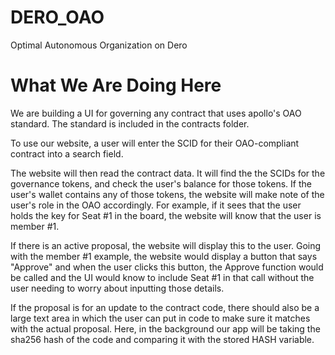 # DERO_OAO

Optimal Autonomous Organization on Dero

# What We Are Doing Here

We are building a UI for governing any contract that uses apollo's OAO standard. The standard is included in the contracts folder.

To use our website, a user will enter the SCID for their OAO-compliant contract into a search field.

The website will then read the contract data. It will find the the SCIDs for the governance tokens, and check the user's balance for those tokens. If the user's wallet contains any of those tokens, the website will make note of the user's role in the OAO accordingly. For example, if it sees that the user holds the key for Seat #1 in the board, the website will know that the user is member #1.

If there is an active proposal, the website will display this to the user. Going with the member #1 example, the website would display a button that says "Approve" and when the user clicks this button, the Approve function would be called and the UI would know to include Seat #1 in that call without the user needing to worry about inputting those details.

If the proposal is for an update to the contract code, there should also be a large text area in which the user can put in code to make sure it matches with the actual proposal. Here, in the background our app will be taking the sha256 hash of the code and comparing it with the stored HASH variable.
